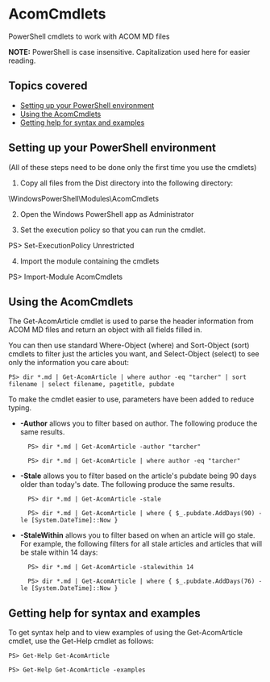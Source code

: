 # AcomCmdlets
PowerShell cmdlets to work with ACOM MD files

**NOTE:** PowerShell is case insensitive. Capitalization used here for easier reading.

## Topics covered
- [Setting up your PowerShell environment](#setting-up-your-powershell-environment)
- [Using the AcomCmdlets](#using-the-acomcmdlets)
- [Getting help for syntax and examples](#getting-help-for-syntax-and-examples)

## Setting up your PowerShell environment
(All of these steps need to be done only the first time you use the cmdlets)

1. Copy all files from the Dist directory into the following directory:

  <YourLocalDocumentsFolder>\WindowsPowerShell\Modules\AcomCmdlets

2. Open the Windows PowerShell app as Administrator

3. Set the execution policy so that you can run the cmdlet. 

  PS> Set-ExecutionPolicy Unrestricted

4. Import the module containing the cmdlets

  PS> Import-Module AcomCmdlets

## Using the AcomCmdlets

The Get-AcomArticle cmdlet is used to parse the header information from ACOM MD files and return an object with all fields filled in.

You can then use standard Where-Object (where) and Sort-Object (sort) cmdlets to filter just the articles you want, and Select-Object (select) to see only the information you care about:

	PS> dir *.md | Get-AcomArticle | where author -eq "tarcher" | sort filename | select filename, pagetitle, pubdate

To make the cmdlet easier to use, parameters have been added to reduce typing.

- **-Author** allows you to filter based on author. The following produce the same results.

	    PS> dir *.md | Get-AcomArticle -author "tarcher" 
	
	    PS> dir *.md | Get-AcomArticle | where author -eq "tarcher"

- **-Stale** allows you to filter based on the article's pubdate being 90 days older than today's date. The following produce the same results.

    	PS> dir *.md | Get-AcomArticle -stale
    	
  	    PS> dir *.md | Get-AcomArticle | where { $_.pubdate.AddDays(90) -le [System.DateTime]::Now } 

- **-StaleWithin** allows you to filter based on when an article will go stale. For example, the following filters for all stale articles and articles that will be stale within 14 days:

    	PS> dir *.md | Get-AcomArticle -stalewithin 14
  	  
  	    PS> dir *.md | Get-AcomArticle | where { $_.pubdate.AddDays(76) -le [System.DateTime]::Now } 

## Getting help for syntax and examples
To get syntax help and to view examples of using the Get-AcomArticle cmdlet, use the Get-Help cmdlet as follows:

	PS> Get-Help Get-AcomArticle

	PS> Get-Help Get-AcomArticle -examples
	
